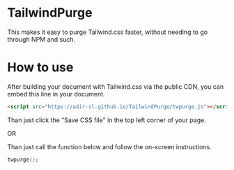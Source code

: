 # TailwindPurge
This makes it easy to purge Tailwind.css faster, without needing to go through NPM and such.

# How to use
After building your document with Tailwind.css via the public CDN, you can embed this line in your document.
```HTML
<script src="https://adir-sl.github.io/TailwindPurge/twpurge.js"></script>
```

Than just click the "Save CSS file" in the top left corner of your page.

OR


Than just call the function below and follow the on-screen instructions.
```CSS
twpurge();
```